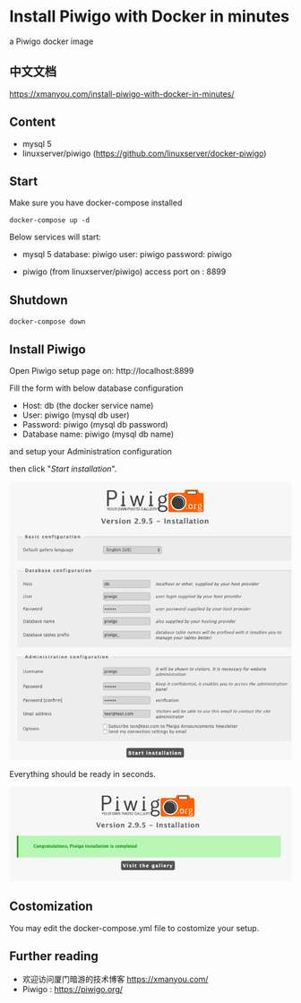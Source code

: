 # Install Piwigo with Docker in minutes
a Piwigo docker image

## 中文文档
https://xmanyou.com/install-piwigo-with-docker-in-minutes/

## Content 
* mysql 5
* linuxserver/piwigo (https://github.com/linuxserver/docker-piwigo)

## Start
Make sure you have docker-compose installed

```
docker-compose up -d
```

Below services will start:
* mysql 5
database: piwigo
user: piwigo
password: piwigo

* piwigo (from linuxserver/piwigo)
access port on : 8899

## Shutdown

```
docker-compose down
```
## Install Piwigo

Open Piwigo setup page on: http://localhost:8899

Fill the form with below database configuration 
* Host: db 					(the docker service name)
* User: piwigo 				(mysql db user)
* Password: piwigo 			(mysql db password)
* Database name: piwigo 	(mysql db name)

and setup your Administration configuration

then click "*Start installation*".

![piwigo_setup](piwigo_setup.png)

Everything should be ready in seconds.

![piwigo_setup_ready](piwigo_setup_ready.png)

## Costomization

You may edit the docker-compose.yml file to costomize your setup.

## Further reading

* 欢迎访问厦门暗游的技术博客 https://xmanyou.com/
* Piwigo : https://piwigo.org/
